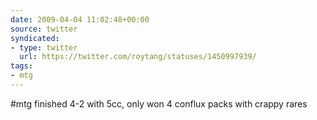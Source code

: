 ```yaml
---
date: 2009-04-04 11:02:48+00:00
source: twitter
syndicated:
- type: twitter
  url: https://twitter.com/roytang/statuses/1450997939/
tags:
- mtg
---
```


#mtg finished 4-2 with 5cc, only won 4 conflux packs with crappy rares
